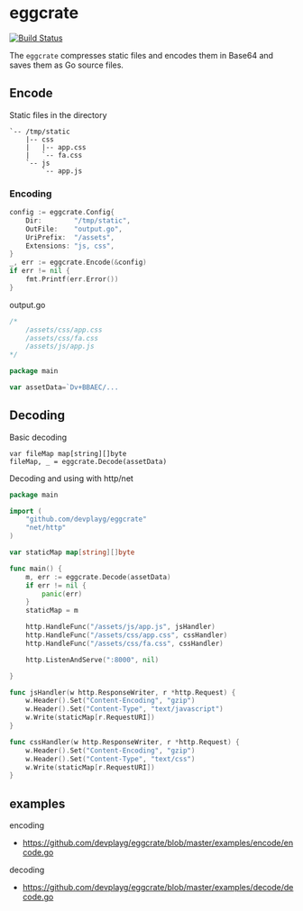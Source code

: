 # eggcrate

[![Build Status](https://travis-ci.org/devplayg/eggcrate.svg?branch=master)](https://travis-ci.org/devplayg/eggcrate)

The `eggcrate` compresses static files and encodes them in Base64 and saves them as Go source files.

## Encode


Static files in the directory

```
`-- /tmp/static
    |-- css
    |   |-- app.css
    |   `-- fa.css
    `-- js
        `-- app.js
```

### Encoding

```go
config := eggcrate.Config{
    Dir:        "/tmp/static",
    OutFile:    "output.go",
    UriPrefix:  "/assets",
    Extensions: "js, css",
}
_, err := eggcrate.Encode(&config)
if err != nil {
    fmt.Printf(err.Error())
}
```

output.go

```go
/*
    /assets/css/app.css
    /assets/css/fa.css
    /assets/js/app.js
*/

package main

var assetData=`Dv+BBAEC/...
```



## Decoding

Basic decoding

```
var fileMap map[string][]byte
fileMap, _ = eggcrate.Decode(assetData) 
```

Decoding and using with http/net

```go
package main

import (
	"github.com/devplayg/eggcrate"
	"net/http"
)

var staticMap map[string][]byte

func main() {
	m, err := eggcrate.Decode(assetData)
	if err != nil {
		panic(err)
	}
	staticMap = m

	http.HandleFunc("/assets/js/app.js", jsHandler)
	http.HandleFunc("/assets/css/app.css", cssHandler)
	http.HandleFunc("/assets/css/fa.css", cssHandler)

	http.ListenAndServe(":8000", nil)

}

func jsHandler(w http.ResponseWriter, r *http.Request) {
	w.Header().Set("Content-Encoding", "gzip")
	w.Header().Set("Content-Type", "text/javascript")
	w.Write(staticMap[r.RequestURI])
}

func cssHandler(w http.ResponseWriter, r *http.Request) {
	w.Header().Set("Content-Encoding", "gzip")
	w.Header().Set("Content-Type", "text/css")
	w.Write(staticMap[r.RequestURI])
}

```


## examples

encoding

- https://github.com/devplayg/eggcrate/blob/master/examples/encode/encode.go

decoding

- https://github.com/devplayg/eggcrate/blob/master/examples/decode/decode.go